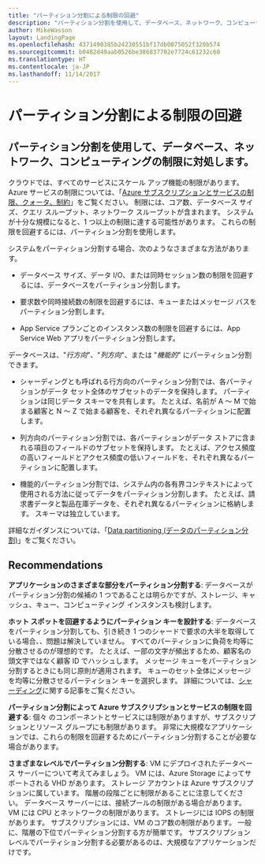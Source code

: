 ```yaml
---
title: "パーティション分割による制限の回避"
description: "パーティション分割を使用して、データベース、ネットワーク、コンピューティングの制限に対処します。"
author: MikeWasson
layout: LandingPage
ms.openlocfilehash: 4371490385b24230551bf17db0075052f320b574
ms.sourcegitcommit: b0482d49aab0526be386837702e7724c61232c60
ms.translationtype: HT
ms.contentlocale: ja-JP
ms.lasthandoff: 11/14/2017
---
```

# <a name="partition-around-limits"></a>パーティション分割による制限の回避

## <a name="use-partitioning-to-work-around-database-network-and-compute-limits"></a>パーティション分割を使用して、データベース、ネットワーク、コンピューティングの制限に対処します。

クラウドでは、すべてのサービスにスケール アップ機能の制限があります。 Azure サービスの制限については、「[Azure サブスクリプションとサービスの制限、クォータ、制約][azure-limits]」をご覧ください。 制限には、コア数、データベース サイズ、クエリ スループット、ネットワーク スループットが含まれます。 システムが十分な規模になると、1 つ以上の制限に達する可能性があります。 これらの制限を回避するには、パーティション分割を使用します。

システムをパーティション分割する場合、次のようなさまざまな方法があります。

- データベース サイズ、データ I/O、または同時セッション数の制限を回避するには、データベースをパーティション分割します。

- 要求数や同時接続数の制限を回避するには、キューまたはメッセージ バスをパーティション分割します。

- App Service プランごとのインスタンス数の制限を回避するには、App Service Web アプリをパーティション分割します。 

データベースは、"*行方向*"、"*列方向*"、または "*機能的*" にパーティション分割できます。

- シャーディングとも呼ばれる行方向のパーティション分割では、各パーティションがデータ セット全体のサブセットのデータを保持します。 パーティションは同じデータ スキーマを共有します。 たとえば、名前が A ～ M で始まる顧客と N ～ Z で始まる顧客を、それぞれ異なるパーティションに配置します。

- 列方向のパーティション分割では、各パーティションがデータ ストアに含まれる項目のフィールドのサブセットを保持します。 たとえば、アクセス頻度の高いフィールドとアクセス頻度の低いフィールドを、それぞれ異なるパーティションに配置します。

- 機能的パーティション分割では、システム内の各有界コンテキストによって使用される方法に従ってデータをパーティション分割します。 たとえば、請求書データと製品在庫データを、それぞれ異なるパーティションに格納します。 スキーマは独立しています。

詳細なガイダンスについては、「[Data partitioning (データのパーティション分割)][data-partitioning-guidance]」をご覧ください。

## <a name="recommendations"></a>Recommendations

**アプリケーションのさまざまな部分をパーティション分割する**:  データベースがパーティション分割の候補の 1 つであることは明らかですが、ストレージ、キャッシュ、キュー、コンピューティング インスタンスも検討します。

**ホット スポットを回避するようにパーティション キーを設計する**:  データベースをパーティション分割しても、引き続き 1 つのシャードで要求の大半を取得している場合、、問題は解決していません。 すべてのパーティションに負荷を均等に分散させるのが理想的です。 たとえば、一部の文字が頻出するため、顧客名の頭文字ではなく顧客 ID でハッシュします。 メッセージ キューをパーティション分割するときにも同じ原則が適用されます。 キューのセット全体にメッセージを均等に分散させるパーティション キーを選択します。 詳細については、[シャーディング][sharding]に関する記事をご覧ください。

**パーティション分割によって Azure サブスクリプションとサービスの制限を回避する**:  個々 のコンポーネントとサービスには制限がありますが、サブスクリプションとリソース グループにも制限があります。 非常に大規模なアプリケーションでは、これらの制限を回避するためにパーティション分割することが必要な場合があります。  

**さまざまなレベルでパーティション分割する**:  VM にデプロイされたデータベース サーバーについて考えてみましょう。 VM には、Azure Storage によってサポートされる VHD があります。 ストレージ アカウントは Azure サブスクリプションに属しています。 階層の段階ごとに制限があることに注意してください。 データベース サーバーには、接続プールの制限がある場合があります。 VM には CPU とネットワークの制限があります。 ストレージには IOPS の制限があります。 サブスクリプションには、VM のコア数の制限があります。 一般に、階層の下位でパーティション分割する方が簡単です。 サブスクリプション レベルでパーティション分割する必要があるのは、大規模なアプリケーションだけです。 

<!-- links -->

[azure-limits]: /azure/azure-subscription-service-limits
[data-partitioning-guidance]: ../../best-practices/data-partitioning.md
[sharding]: ../../patterns/sharding.md

 